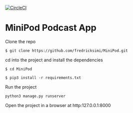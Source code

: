 [![CircleCI](https://circleci.com/gh/fredricksimi/MiniPod.svg?style=svg&circle-token=<YOUR_STATUS_API_TOKEN>)](<LINK>)

# MiniPod Podcast App

Clone the repo

`$ git clone https://github.com/fredricksimi/MiniPod.git`

cd into the project and install the dependencies

`$ cd MiniPod`

`$ pip3 install -r requirements.txt`

Run the project

`python3 manage.py runserver`

Open the project in a browser at http:127.0.0.1:8000

